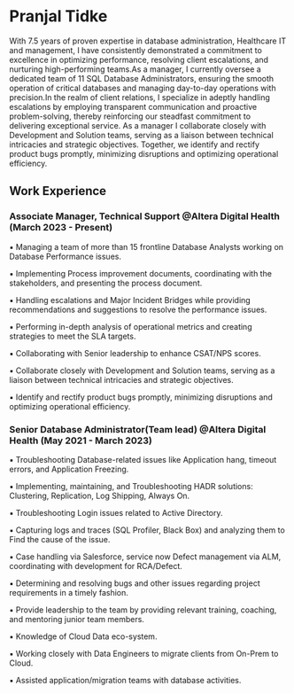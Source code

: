 

# Pranjal Tidke
With 7.5 years of proven expertise in database administration, Healthcare IT and management, I have consistently demonstrated a commitment to excellence in optimizing performance, resolving client escalations, and nurturing high-performing teams.As a manager, I currently oversee a dedicated team of 11 SQL Database Administrators, ensuring the smooth operation of critical databases and managing day-to-day operations with precision.In the realm of client relations, I specialize in adeptly handling escalations by employing transparent communication and proactive problem-solving, thereby reinforcing our steadfast commitment to delivering exceptional service. 
As a manager I collaborate closely with Development and Solution teams, serving as a liaison between technical intricacies and strategic objectives. Together, we identify and rectify product bugs promptly, minimizing disruptions and optimizing operational efficiency.


## Work Experience
### Associate Manager, Technical Support @Altera Digital Health (March 2023 - Present)

▪ Managing a team of more than 15 frontline Database Analysts working on Database Performance issues.

▪ Implementing Process improvement documents, coordinating with the stakeholders, and presenting the process document.

▪ Handling escalations and Major Incident Bridges while providing recommendations and suggestions to resolve the performance issues.

▪ Performing in-depth analysis of operational metrics and creating strategies to meet the SLA targets.

▪ Collaborating with Senior leadership to enhance CSAT/NPS scores.

▪ Collaborate closely with Development and Solution teams, serving as a liaison between technical intricacies and strategic objectives.

▪ Identify and rectify product bugs promptly, minimizing disruptions and optimizing operational efficiency.






### Senior Database Administrator(Team lead)  @Altera Digital Health (May 2021 - March 2023)

▪ Troubleshooting Database-related issues like Application hang, timeout errors, and Application Freezing.

▪ Implementing, maintaining, and Troubleshooting HADR solutions: Clustering, Replication, Log Shipping, Always On.

▪ Troubleshooting Login issues related to Active Directory.

▪ Capturing logs and traces (SQL Profiler, Black Box) and analyzing them to Find the cause of the issue.

▪ Case handling via Salesforce, service now Defect management via ALM, coordinating with development for RCA/Defect.

▪ Determining and resolving bugs and other issues regarding project requirements in a timely fashion.

▪ Provide leadership to the team by providing relevant training, coaching, and mentoring junior team members.

▪ Knowledge of Cloud Data eco-system.

▪ Working closely with Data Engineers to migrate clients from On-Prem to Cloud.

▪ Assisted application/migration teams with database activities.

